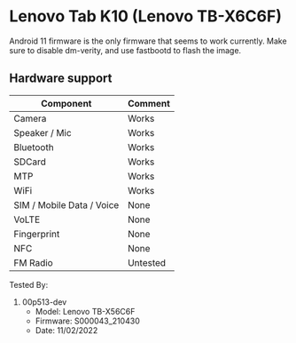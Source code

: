 # Lenovo Tab K10 (Lenovo TB-X6C6F)

Android 11 firmware is the only firmware that seems to work currently. Make sure to disable dm-verity, and use fastbootd to flash the image.

## Hardware support

| Component                 |      Comment                                              |
|---------------------------|-----------------------------------------------------------|
| Camera                    | Works                                                     |
| Speaker / Mic             | Works                                                     |
| Bluetooth                 | Works                                                     |
| SDCard                    | Works                                                     |
| MTP                       | Works                                                     |
| WiFi                      | Works                                                     |
| SIM / Mobile Data / Voice | None                                                      |
| VoLTE                     | None                                                      |
| Fingerprint               | None                                                      |
| NFC                       | None                                                      |
| FM Radio                  | Untested                                                  |


Tested By:
1. 00p513-dev
   - Model: Lenovo TB-X56C6F
   - Firmware: S000043_210430
   - Date: 11/02/2022